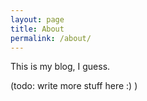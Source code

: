 ```yaml
---
layout: page
title: About
permalink: /about/
---
```


This is my blog, I guess.

(todo: write more stuff here :) )
